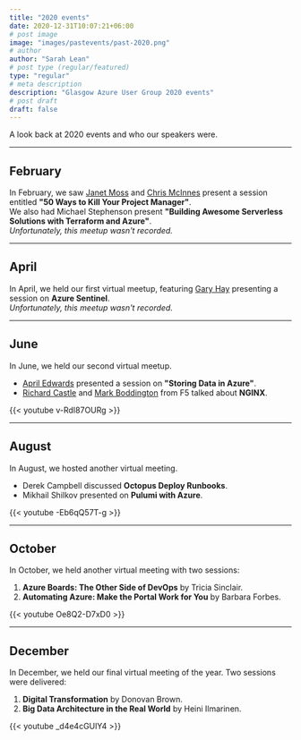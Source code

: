 ```yaml
---
title: "2020 events"
date: 2020-12-31T10:07:21+06:00
# post image
image: "images/pastevents/past-2020.png"
# author
author: "Sarah Lean"
# post type (regular/featured)
type: "regular"
# meta description
description: "Glasgow Azure User Group 2020 events"
# post draft
draft: false
---
```


A look back at 2020 events and who our speakers were. 


<hr>

## February  
In February, we saw [Janet Moss](https://www.linkedin.com/in/janet-moss-41737720/) and [Chris McInnes](https://www.linkedin.com/in/chris-mcinnes-7b774b75/) present a session entitled **"50 Ways to Kill Your Project Manager"**.  
We also had Michael Stephenson present **"Building Awesome Serverless Solutions with Terraform and Azure"**.  
_Unfortunately, this meetup wasn't recorded._

---

## April
In April, we held our first virtual meetup, featuring [Gary Hay](https://www.linkedin.com/in/gary-hay-0b312623/) presenting a session on **Azure Sentinel**.  
_Unfortunately, this meetup wasn't recorded._

---

## June
In June, we held our second virtual meetup.  
- [April Edwards](https://www.linkedin.com/in/azureapril/) presented a session on **"Storing Data in Azure"**.  
- [Richard Castle](https://www.linkedin.com/in/ricastle/) and [Mark Boddington](https://www.linkedin.com/in/mark-boddington/) from F5 talked about **NGINX**.  

{{< youtube v-RdI87OURg >}}

---

## August
In August, we hosted another virtual meeting.  
- Derek Campbell discussed **Octopus Deploy Runbooks**.  
- Mikhail Shilkov presented on **Pulumi with Azure**.  

{{< youtube -Eb6qQ57T-g >}}

---

## October
In October, we held another virtual meeting with two sessions:  
1. **Azure Boards: The Other Side of DevOps** by Tricia Sinclair.  
2. **Automating Azure: Make the Portal Work for You** by Barbara Forbes.  

{{< youtube Oe8Q2-D7xD0 >}}

---

## December
In December, we held our final virtual meeting of the year. Two sessions were delivered:  
1. **Digital Transformation** by Donovan Brown.  
2. **Big Data Architecture in the Real World** by Heini Ilmarinen.  

{{< youtube _d4e4cGUlY4 >}}
